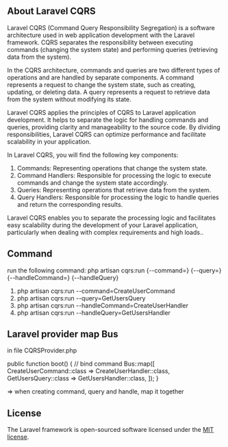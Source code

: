 
## About Laravel CQRS

Laravel CQRS (Command Query Responsibility Segregation) is a software architecture used in web application development with the Laravel framework. CQRS separates the responsibility between executing commands (changing the system state) and performing queries (retrieving data from the system).

In the CQRS architecture, commands and queries are two different types of operations and are handled by separate components. A command represents a request to change the system state, such as creating, updating, or deleting data. A query represents a request to retrieve data from the system without modifying its state.

Laravel CQRS applies the principles of CQRS to Laravel application development. It helps to separate the logic for handling commands and queries, providing clarity and manageability to the source code. By dividing responsibilities, Laravel CQRS can optimize performance and facilitate scalability in your application.

In Laravel CQRS, you will find the following key components:

1. Commands: Representing operations that change the system state.
2. Command Handlers: Responsible for processing the logic to execute commands and change the system state accordingly.
3. Queries: Representing operations that retrieve data from the system.
4. Query Handlers: Responsible for processing the logic to handle queries and return the corresponding results.

Laravel CQRS enables you to separate the processing logic and facilitates easy scalability during the development of your Laravel application, particularly when dealing with complex requirements and high loads..

## Command

run the following command: php artisan cqrs:run {--command=} {--query=} {--handleCommand=} {--handleQuery}

1. php artisan cqrs:run --command=CreateUserCommand
2. php artisan cqrs:run --query=GetUsersQuery   
3. php artisan cqrs:run --handleCommand=CreateUserHandler
4. php artisan cqrs:run --handleQuery=GetUsersHandler

## Laravel provider map Bus

in file CQRSProvider.php

public function boot()
{
    // bind command
    Bus::map([
        CreateUserCommand::class => CreateUserHandler::class,
        GetUsersQuery::class => GetUsersHandler::class,
    ]);
}

=> when creating command, query and handle, map it together

## License

The Laravel framework is open-sourced software licensed under the [MIT license](https://opensource.org/licenses/MIT).
